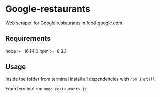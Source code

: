 # Google-restaurants
Web scraper for Google restaurants in food.google.com

## Requirements
node >= 16.14.0
npm >= 8.3.1

## Usage
Inside the folder from terminal install all dependencies with `npm install`

From terminal run `node restaurants.js`

